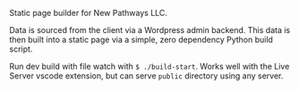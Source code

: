 Static page builder for New Pathways LLC.

Data is sourced from the client via a Wordpress admin backend. This data is
then built into a static page via a simple, zero dependency Python build script.

Run dev build with file watch with `$ ./build-start`. Works well with the
Live Server vscode extension, but can serve `public` directory using any server.
